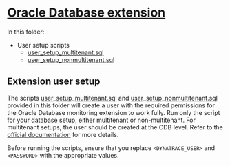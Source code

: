 # [Oracle Database extension][hub tile]

In this folder:
* User setup scripts
    * [user_setup_multitenant.sql][user_setup_multitenant_link]
    * [user_setup_nonmultitenant.sql](https://github.com/dynatrace-extensions/convenience-scripts/blob/main/oracle-db/user_setup_nonmultitenant.sql)

## Extension user setup

The scripts [user_setup_multitenant.sql][user_setup_multitenant_link] and [user_setup_nonmultitenant.sql][user_setup_nonmultitenant_link] provided in this folder will create a user with the required permissions for the Oracle Database monitoring extension to work fully. Run only the script for your database setup, either multitenant or non-multitenant. For multitenant setups, the user should be created at the CDB level. Refer to the [official documentation][hub tile] for more details.

Before running the scripts, ensure that you replace `<DYNATRACE_USER>` and `<PASSWORD>` with the appropriate values. 

[hub tile]: https://www.dynatrace.com/hub/detail/oracle-database/
[user_setup_multitenant_link]: user_setup_multitenant.sql
[user_setup_nonmultitenant_link]: user_setup_nonmultitenant.sql